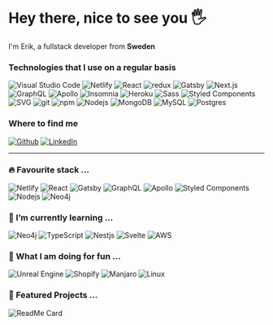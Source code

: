   <h1>Hey there, nice to see you 🖐</h1>
    <p>
      I'm Erik, a fullstack developer from <strong>Sweden</strong>
      <img
        src="https://image.flaticon.com/icons/svg/197/197564.svg"
        width="13"
      />
    </p>
    <h3>Technologies that I use on a regular basis</h3>
    <p>
      <img
        alt="Visual Studio Code"
        src="https://img.shields.io/badge/-Visual Studio Code-007ACC?style=flat-square&logo=visual-studio-code&logoColor=white"
      />
      <img
        alt="Netlify"
        src="https://img.shields.io/badge/-Netlify-00C7B7?style=flat-square&logo=netlify&logoColor=white"
      />
      <img
        alt="React"
        src="https://img.shields.io/badge/-React-45b8d8?style=flat-square&logo=react&logoColor=white"
      />
      <img
        alt="redux"
        src="https://img.shields.io/badge/-Redux-764ABC?style=flat-square&logo=redux&logoColor=white"
      />
      <img
        alt="Gatsby"
        src="https://img.shields.io/badge/-Gatsby-542C85?style=flat-square&logo=gatsby&logoColor=white"
      />
      <img
        alt="Next.js"
        src="https://img.shields.io/badge/-Nextjs-542C85?style=flat-square&logo=next.js&logoColor=white"
      />
      <img
        alt="GraphQL"
        src="https://img.shields.io/badge/-GraphQL-E10098?style=flat-square&logo=graphql&logoColor=white"
      />
      <img
        alt="Apollo"
        src="https://img.shields.io/badge/-Apollo%20GraphQL-311C87?style=flat-square&logo=apollo-graphql&logoColor=white"
      />
      <img
        alt="Insomnia"
        src="https://img.shields.io/badge/-Insomnia-5849BE?style=flat-square&logo=insomnia&logoColor=white"
      />
      <img
        alt="Heroku"
        src="https://img.shields.io/badge/-Heroku-430098?style=flat-square&logo=heroku&logoColor=white"
      />
      <img
        alt="Sass"
        src="https://img.shields.io/badge/-Sass-CC6699?style=flat-square&logo=sass&logoColor=white"
      />
      <img
        alt="Styled Components"
        src="https://img.shields.io/badge/-Styled_Components-DB7093?style=flat-square&logo=styled-components&logoColor=white"
      />
      <img
        alt="SVG"
        src="https://img.shields.io/badge/-SVG-FFB13B?style=flat-square&logo=svg&logoColor=white"
      />
      <img
        alt="git"
        src="https://img.shields.io/badge/-Git-F05032?style=flat-square&logo=git&logoColor=white"
      />
      <img
        alt="npm"
        src="https://img.shields.io/badge/-NPM-CB3837?style=flat-square&logo=npm&logoColor=white"
      />
      <img
        alt="Nodejs"
        src="https://img.shields.io/badge/-Nodejs-43853d?style=flat-square&logo=Node.js&logoColor=white"
      />
      <img
        alt="MongoDB"
        src="https://img.shields.io/badge/-MongoDB-13aa52?style=flat-square&logo=mongodb&logoColor=white"
      />      
      <img
        alt="MySQL"
        src="https://img.shields.io/badge/-MySQL-4479A1?style=flat-square&logo=mysql&logoColor=white"
      />
      <img
        alt="Postgres"
        src="https://img.shields.io/badge/-PostgreSQL-336791?style=flat-square&logo=postgresql&logoColor=white"
      />
    <h3>Where to find me</h3>
      <a href="https://github.com/kirekire95" target="_blank">
        <img
          alt="Github"
          src="https://img.shields.io/badge/GitHub-%2312100E.svg?&style=for-the-badge&logo=Github&logoColor=white"
      /></a>
      <a href="https://www.linkedin.com/in/erik-claesson-651460150" target="_blank">
        <img
          alt="LinkedIn"
          src="https://img.shields.io/badge/linkedin-%230077B5.svg?&style=for-the-badge&logo=linkedin&logoColor=white"
      /></a>

---
### 🔥 Favourite stack ...
  <img
      alt="Netlify"
      src="https://img.shields.io/badge/-Netlify-00C7B7?style=flat-square&logo=netlify&logoColor=white"
    />
  <img
      alt="React"
      src="https://img.shields.io/badge/-React-45b8d8?style=flat-square&logo=react&logoColor=white"
    />
  <img
      alt="Gatsby"
      src="https://img.shields.io/badge/-Gatsby-542C85?style=flat-square&logo=gatsby&logoColor=white"
    />
  <img
      alt="GraphQL"
      src="https://img.shields.io/badge/-GraphQL-E10098?style=flat-square&logo=graphql&logoColor=white"
    />
  <img
      alt="Apollo"
      src="https://img.shields.io/badge/-Apollo%20GraphQL-311C87?style=flat-square&logo=apollo-graphql&logoColor=white"
    />
  <img
      alt="Styled Components"
      src="https://img.shields.io/badge/-Styled_Components-DB7093?style=flat-square&logo=styled-components&logoColor=white"
    />
  <img
      alt="Nodejs"
      src="https://img.shields.io/badge/-Nodejs-43853d?style=flat-square&logo=Node.js&logoColor=white"
    />
  <img
      alt="Neo4j"
      src="https://img.shields.io/badge/-Neo4j-008CC1?style=flat-square&logo=neo4j&logoColor=white"
    />
### 🌱 I’m currently learning ...
<img
        alt="Neo4j"
        src="https://img.shields.io/badge/-Neo4j-008CC1?style=flat-square&logo=neo4j&logoColor=white"
      />
<img
        alt="TypeScript"
        src="https://img.shields.io/badge/-TypeScript-007ACC?style=flat-square&logo=typescript&logoColor=white"
      />
<img
        alt="Nestjs"
        src="https://img.shields.io/badge/-Nestjs-E0234E?style=flat-square&logo=nestjs&logoColor=white"
      />
<img
        alt="Svelte"
        src="https://img.shields.io/badge/-Svelte-FF3E00?style=flat-square&logo=svelte&logoColor=white"
      />
<img
        alt="AWS"
        src="https://img.shields.io/badge/-AWS-232F3E?style=flat-square&logo=amazon-aws&logoColor=white"
      />
### 👏 What I am doing for fun ...
<img
        alt="Unreal Engine"
        src="https://img.shields.io/badge/-Unreal Engine-232F3E?style=flat-square&logo=unreal-engine&logoColor=white"
      />
<img
        alt="Shopify"
        src="https://img.shields.io/badge/-Shopify-7AB55C?style=flat-square&logo=shopify&logoColor=white"
      />
<img
        alt="Manjaro"
        src="https://img.shields.io/badge/-Manjaro-35BF5C?style=flat-square&logo=manjaro&logoColor=white"
      />
<img
        alt="Linux"
        src="https://img.shields.io/badge/-Linux-FCC624?style=flat-square&logo=linux&logoColor=white"
      />
### 👏 Featured Projects ...

![ReadMe Card](https://github-readme-stats.vercel.app/api/pin/?username=kirekire95&repo=Gatsby---Shopify)
